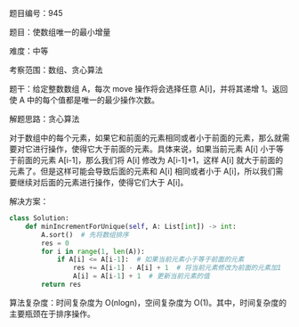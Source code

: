 题目编号：945

题目：使数组唯一的最小增量

难度：中等

考察范围：数组、贪心算法

题干：给定整数数组 A，每次 move 操作将会选择任意 A[i]，并将其递增 1。返回使 A 中的每个值都是唯一的最少操作次数。

解题思路：贪心算法

对于数组中的每个元素，如果它和前面的元素相同或者小于前面的元素，那么就需要对它进行操作，使得它大于前面的元素。具体来说，如果当前元素 A[i] 小于等于前面的元素 A[i-1]，那么我们将 A[i] 修改为 A[i-1]+1，这样 A[i] 就大于前面的元素了。但是这样可能会导致后面的元素和 A[i] 相同或者小于 A[i]，所以我们需要继续对后面的元素进行操作，使得它们大于 A[i]。

解决方案：

```python
class Solution:
    def minIncrementForUnique(self, A: List[int]) -> int:
        A.sort()  # 先将数组排序
        res = 0
        for i in range(1, len(A)):
            if A[i] <= A[i-1]:  # 如果当前元素小于等于前面的元素
                res += A[i-1] - A[i] + 1  # 将当前元素修改为前面的元素加1
                A[i] = A[i-1] + 1  # 更新当前元素的值
        return res
```

算法复杂度：时间复杂度为 O(nlogn)，空间复杂度为 O(1)。其中，时间复杂度的主要瓶颈在于排序操作。